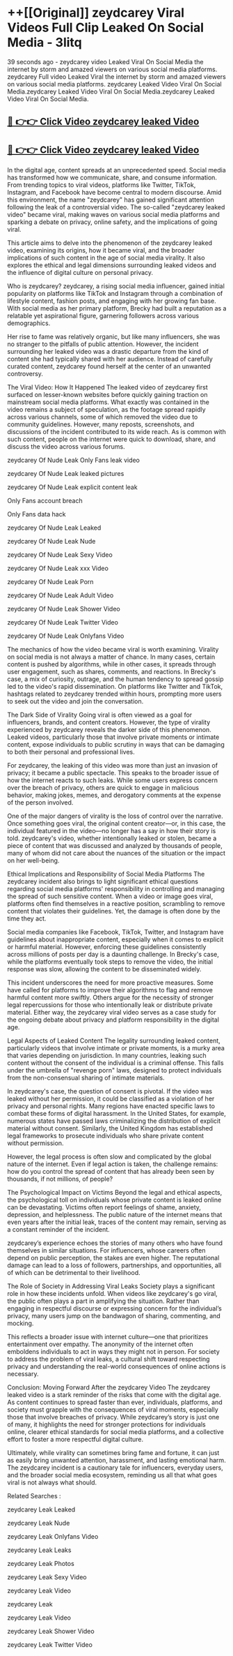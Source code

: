 # ++[[Original]] zeydcarey Viral Videos Full Clip Leaked On Social Media - 3litq<br>

39 seconds ago - zeydcarey video Leaked Viral On Social Media the internet by storm and amazed viewers on various social media platforms.
zeydcarey Full video Leaked Viral the internet by storm and amazed viewers on various social media platforms. zeydcarey Leaked Video Viral On Social Media.zeydcarey Leaked Video Viral On Social Media.zeydcarey Leaked Video Viral On Social Media.<br>


## [🔴 👉👉 Click Video zeydcarey leaked Video ](https://onlyclips.site?title=zeydcarey&ref=git)

## [🔴 👉👉 Click Video zeydcarey leaked Video ](https://onlyclips.site?title=zeydcarey&ref=git)

In the digital age, content spreads at an unprecedented speed. Social media has transformed how we communicate, share, and consume information. From trending topics to viral videos, platforms like Twitter, TikTok, Instagram, and Facebook have become central to modern discourse. Amid this environment, the name "zeydcarey" has gained significant attention following the leak of a controversial video. The so-called "zeydcarey leaked video" became viral, making waves on various social media platforms and sparking a debate on privacy, online safety, and the implications of going viral.

This article aims to delve into the phenomenon of the zeydcarey leaked video, examining its origins, how it became viral, and the broader implications of such content in the age of social media virality. It also explores the ethical and legal dimensions surrounding leaked videos and the influence of digital culture on personal privacy.

Who is zeydcarey?
zeydcarey, a rising social media influencer, gained initial popularity on platforms like TikTok and Instagram through a combination of lifestyle content, fashion posts, and engaging with her growing fan base. With social media as her primary platform, Brecky had built a reputation as a relatable yet aspirational figure, garnering followers across various demographics.

Her rise to fame was relatively organic, but like many influencers, she was no stranger to the pitfalls of public attention. However, the incident surrounding her leaked video was a drastic departure from the kind of content she had typically shared with her audience. Instead of carefully curated content, zeydcarey found herself at the center of an unwanted controversy.

The Viral Video: How It Happened
The leaked video of zeydcarey first surfaced on lesser-known websites before quickly gaining traction on mainstream social media platforms. What exactly was contained in the video remains a subject of speculation, as the footage spread rapidly across various channels, some of which removed the video due to community guidelines. However, many reposts, screenshots, and discussions of the incident contributed to its wide reach. As is common with such content, people on the internet were quick to download, share, and discuss the video across various forums.

zeydcarey Of Nude Leak Only Fans leak video

zeydcarey Of Nude Leak leaked pictures

zeydcarey Of Nude Leak explicit content leak

Only Fans account breach

Only Fans data hack

zeydcarey Of Nude Leak Leaked

zeydcarey Of Nude Leak Nude

zeydcarey Of Nude Leak Sexy Video

zeydcarey Of Nude Leak xxx Video

zeydcarey Of Nude Leak Porn

zeydcarey Of Nude Leak Adult Video

zeydcarey Of Nude Leak Shower Video

zeydcarey Of Nude Leak Twitter Video

zeydcarey Of Nude Leak Onlyfans Video

The mechanics of how the video became viral is worth examining. Virality on social media is not always a matter of chance. In many cases, certain content is pushed by algorithms, while in other cases, it spreads through user engagement, such as shares, comments, and reactions. In Brecky's case, a mix of curiosity, outrage, and the human tendency to spread gossip led to the video's rapid dissemination. On platforms like Twitter and TikTok, hashtags related to zeydcarey trended within hours, prompting more users to seek out the video and join the conversation.

The Dark Side of Virality
Going viral is often viewed as a goal for influencers, brands, and content creators. However, the type of virality experienced by zeydcarey reveals the darker side of this phenomenon. Leaked videos, particularly those that involve private moments or intimate content, expose individuals to public scrutiny in ways that can be damaging to both their personal and professional lives.

For zeydcarey, the leaking of this video was more than just an invasion of privacy; it became a public spectacle. This speaks to the broader issue of how the internet reacts to such leaks. While some users express concern over the breach of privacy, others are quick to engage in malicious behavior, making jokes, memes, and derogatory comments at the expense of the person involved.

One of the major dangers of virality is the loss of control over the narrative. Once something goes viral, the original content creator—or, in this case, the individual featured in the video—no longer has a say in how their story is told. zeydcarey's video, whether intentionally leaked or stolen, became a piece of content that was discussed and analyzed by thousands of people, many of whom did not care about the nuances of the situation or the impact on her well-being.

Ethical Implications and Responsibility of Social Media Platforms
The zeydcarey incident also brings to light significant ethical questions regarding social media platforms' responsibility in controlling and managing the spread of such sensitive content. When a video or image goes viral, platforms often find themselves in a reactive position, scrambling to remove content that violates their guidelines. Yet, the damage is often done by the time they act.

Social media companies like Facebook, TikTok, Twitter, and Instagram have guidelines about inappropriate content, especially when it comes to explicit or harmful material. However, enforcing these guidelines consistently across millions of posts per day is a daunting challenge. In Brecky's case, while the platforms eventually took steps to remove the video, the initial response was slow, allowing the content to be disseminated widely.

This incident underscores the need for more proactive measures. Some have called for platforms to improve their algorithms to flag and remove harmful content more swiftly. Others argue for the necessity of stronger legal repercussions for those who intentionally leak or distribute private material. Either way, the zeydcarey viral video serves as a case study for the ongoing debate about privacy and platform responsibility in the digital age.

Legal Aspects of Leaked Content
The legality surrounding leaked content, particularly videos that involve intimate or private moments, is a murky area that varies depending on jurisdiction. In many countries, leaking such content without the consent of the individual is a criminal offense. This falls under the umbrella of "revenge porn" laws, designed to protect individuals from the non-consensual sharing of intimate materials.

In zeydcarey's case, the question of consent is pivotal. If the video was leaked without her permission, it could be classified as a violation of her privacy and personal rights. Many regions have enacted specific laws to combat these forms of digital harassment. In the United States, for example, numerous states have passed laws criminalizing the distribution of explicit material without consent. Similarly, the United Kingdom has established legal frameworks to prosecute individuals who share private content without permission.

However, the legal process is often slow and complicated by the global nature of the internet. Even if legal action is taken, the challenge remains: how do you control the spread of content that has already been seen by thousands, if not millions, of people?

The Psychological Impact on Victims
Beyond the legal and ethical aspects, the psychological toll on individuals whose private content is leaked online can be devastating. Victims often report feelings of shame, anxiety, depression, and helplessness. The public nature of the internet means that even years after the initial leak, traces of the content may remain, serving as a constant reminder of the incident.

zeydcarey’s experience echoes the stories of many others who have found themselves in similar situations. For influencers, whose careers often depend on public perception, the stakes are even higher. The reputational damage can lead to a loss of followers, partnerships, and opportunities, all of which can be detrimental to their livelihood.

The Role of Society in Addressing Viral Leaks
Society plays a significant role in how these incidents unfold. When videos like zeydcarey's go viral, the public often plays a part in amplifying the situation. Rather than engaging in respectful discourse or expressing concern for the individual’s privacy, many users jump on the bandwagon of sharing, commenting, and mocking.

This reflects a broader issue with internet culture—one that prioritizes entertainment over empathy. The anonymity of the internet often emboldens individuals to act in ways they might not in person. For society to address the problem of viral leaks, a cultural shift toward respecting privacy and understanding the real-world consequences of online actions is necessary.

Conclusion: Moving Forward After the zeydcarey Video
The zeydcarey leaked video is a stark reminder of the risks that come with the digital age. As content continues to spread faster than ever, individuals, platforms, and society must grapple with the consequences of viral moments, especially those that involve breaches of privacy. While zeydcarey’s story is just one of many, it highlights the need for stronger protections for individuals online, clearer ethical standards for social media platforms, and a collective effort to foster a more respectful digital culture.

Ultimately, while virality can sometimes bring fame and fortune, it can just as easily bring unwanted attention, harassment, and lasting emotional harm. The zeydcarey incident is a cautionary tale for influencers, everyday users, and the broader social media ecosystem, reminding us all that what goes viral is not always what should.

Related Searches :

zeydcarey Leak Leaked

zeydcarey Leak Nude

zeydcarey Leak Onlyfans Video

zeydcarey Leak Leaks

zeydcarey Leak Photos

zeydcarey Leak Sexy Video

zeydcarey Leak Video

zeydcarey Leak

zeydcarey Leak Video

zeydcarey Leak Shower Video

zeydcarey Leak Twitter Video

